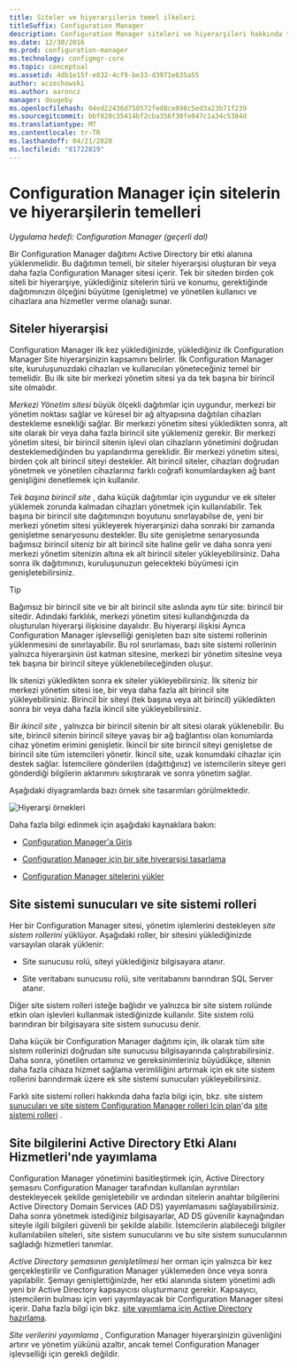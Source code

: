 ```yaml
---
title: Siteler ve hiyerarşilerin temel ilkeleri
titleSuffix: Configuration Manager
description: Configuration Manager siteleri ve hiyerarşileri hakkında temel bilgileri alın.
ms.date: 12/30/2016
ms.prod: configuration-manager
ms.technology: configmgr-core
ms.topic: conceptual
ms.assetid: 4db1e15f-e832-4cf9-be33-d3971e635a55
author: aczechowski
ms.author: aaroncz
manager: dougeby
ms.openlocfilehash: 04ed22436d750572fed8ce898c5ed3a23b71f239
ms.sourcegitcommit: bbf820c35414bf2cba356f30fe047c1a34c5384d
ms.translationtype: MT
ms.contentlocale: tr-TR
ms.lasthandoff: 04/21/2020
ms.locfileid: "81722819"
---
```

# <a name="fundamentals-of-sites-and-hierarchies-for-configuration-manager"></a>Configuration Manager için sitelerin ve hiyerarşilerin temelleri

*Uygulama hedefi: Configuration Manager (geçerli dal)*

Bir Configuration Manager dağıtımı Active Directory bir etki alanına yüklenmelidir. Bu dağıtımın temeli, bir siteler hiyerarşisi oluşturan bir veya daha fazla Configuration Manager sitesi içerir. Tek bir siteden birden çok siteli bir hiyerarşiye, yüklediğiniz sitelerin türü ve konumu, gerektiğinde dağıtımınızın ölçeğini büyütme (genişletme) ve yönetilen kullanıcı ve cihazlara ana hizmetler verme olanağı sunar.

## <a name="hierarchies-of-sites"></a>Siteler hiyerarşisi
Configuration Manager ilk kez yüklediğinizde, yüklediğiniz ilk Configuration Manager Site hiyerarşinizin kapsamını belirler. İlk Configuration Manager site, kuruluşunuzdaki cihazları ve kullanıcıları yöneteceğiniz temel bir temelidir. Bu ilk site bir merkezi yönetim sitesi ya da tek başına bir birincil site olmalıdır.  

 *Merkezi Yönetim sitesi* büyük ölçekli dağıtımlar için uygundur, merkezi bir yönetim noktası sağlar ve küresel bir ağ altyapısına dağıtılan cihazları destekleme esnekliği sağlar. Bir merkezi yönetim sitesi yükledikten sonra, alt site olarak bir veya daha fazla birincil site yüklemeniz gerekir. Bir merkezi yönetim sitesi, bir birincil sitenin işlevi olan cihazların yönetimini doğrudan desteklemediğinden bu yapılandırma gereklidir. Bir merkezi yönetim sitesi, birden çok alt birincil siteyi destekler. Alt birincil siteler, cihazları doğrudan yönetmek ve yönetilen cihazlarınız farklı coğrafi konumlardayken ağ bant genişliğini denetlemek için kullanılır.  

 *Tek başına birincil site* , daha küçük dağıtımlar için uygundur ve ek siteler yüklemek zorunda kalmadan cihazları yönetmek için kullanılabilir. Tek başına bir birincil site dağıtımınızın boyutunu sınırlayabilse de, yeni bir merkezi yönetim sitesi yükleyerek hiyerarşinizi daha sonraki bir zamanda genişletme senaryosunu destekler. Bu site genişletme senaryosunda bağımsız birincil siteniz bir alt birincil site haline gelir ve daha sonra yeni merkezi yönetim sitenizin altına ek alt birincil siteler yükleyebilirsiniz. Daha sonra ilk dağıtımınızı, kuruluşunuzun gelecekteki büyümesi için genişletebilirsiniz.  

> [!TIP]  
>  Bağımsız bir birincil site ve bir alt birincil site aslında aynı tür site: birincil bir sitedir. Adındaki farklılık, merkezi yönetim sitesi kullandığınızda da oluşturulan hiyerarşi ilişkisine dayalıdır. Bu hiyerarşi ilişkisi Ayrıca Configuration Manager işlevselliği genişleten bazı site sistemi rollerinin yüklenmesini de sınırlayabilir. Bu rol sınırlaması, bazı site sistemi rollerinin yalnızca hiyerarşinin üst katman sitesine, merkezi bir yönetim sitesine veya tek başına bir birincil siteye yüklenebileceğinden oluşur.  

 İlk sitenizi yükledikten sonra ek siteler yükleyebilirsiniz. İlk siteniz bir merkezi yönetim sitesi ise, bir veya daha fazla alt birincil site yükleyebilirsiniz. Birincil bir siteyi (tek başına veya alt birincil) yükledikten sonra bir veya daha fazla ikincil site yükleyebilirsiniz.  

 Bir *ikincil site* , yalnızca bir birincil sitenin bir alt sitesi olarak yüklenebilir. Bu site, birincil sitenin birincil siteye yavaş bir ağ bağlantısı olan konumlarda cihaz yönetim erimini genişletir. İkincil bir site birincil siteyi genişletse de birincil site tüm istemcileri yönetir. İkincil site, uzak konumdaki cihazlar için destek sağlar. İstemcilere gönderilen (dağıttığınız) ve istemcilerin siteye geri gönderdiği bilgilerin aktarımını sıkıştırarak ve sonra yönetim sağlar.  

 Aşağıdaki diyagramlarda bazı örnek site tasarımları görülmektedir.  

 ![Hiyerarşi örnekleri](media/Hierarchy_examples.png)  

 Daha fazla bilgi edinmek için aşağıdaki kaynaklara bakın:  

-   [Configuration Manager'a Giriş](../../core/understand/introduction.md)  

-   [Configuration Manager için bir site hiyerarşisi tasarlama](../../core/plan-design/hierarchy/design-a-hierarchy-of-sites.md)  

-   [Configuration Manager sitelerini yükler](../servers/deploy/install/installing-sites.md)  

## <a name="site-system-servers-and-site-system-roles"></a>Site sistemi sunucuları ve site sistemi rolleri  
 Her bir Configuration Manager sitesi, yönetim işlemlerini destekleyen *site sistem rollerini* yüklüyor. Aşağıdaki roller, bir sitesini yüklediğinizde varsayılan olarak yüklenir:

-   Site sunucusu rolü, siteyi yüklediğiniz bilgisayara atanır.

-   Site veritabanı sunucusu rolü, site veritabanını barındıran SQL Server atanır.

Diğer site sistem rolleri isteğe bağlıdır ve yalnızca bir site sistem rolünde etkin olan işlevleri kullanmak istediğinizde kullanılır. Site sistem rolü barındıran bir bilgisayara site sistem sunucusu denir.  

 Daha küçük bir Configuration Manager dağıtımı için, ilk olarak tüm site sistem rollerinizi doğrudan site sunucusu bilgisayarında çalıştırabilirsiniz. Daha sonra, yönetilen ortamınız ve gereksinimleriniz büyüdükçe, sitenin daha fazla cihaza hizmet sağlama verimliliğini artırmak için ek site sistem rollerini barındırmak üzere ek site sistemi sunucuları yükleyebilirsiniz.  

 Farklı site sistemi rolleri hakkında daha fazla bilgi için, bkz. site sistem [sunucuları ve site sistem Configuration Manager rolleri Için plan](../../core/plan-design/hierarchy/plan-for-site-system-servers-and-site-system-roles.md)'da [site sistemi rolleri](../../core/plan-design/hierarchy/plan-for-site-system-servers-and-site-system-roles.md#bkmk_planroles) .

## <a name="publishing-site-information-to-active-directory-domain-services"></a>Site bilgilerini Active Directory Etki Alanı Hizmetleri'nde yayımlama  
 Configuration Manager yönetimini basitleştirmek için, Active Directory şemasını Configuration Manager tarafından kullanılan ayrıntıları destekleyecek şekilde genişletebilir ve ardından sitelerin anahtar bilgilerini Active Directory Domain Services (AD DS) yayımlamasını sağlayabilirsiniz. Daha sonra yönetmek istediğiniz bilgisayarlar, AD DS güvenilir kaynağından siteyle ilgili bilgileri güvenli bir şekilde alabilir. İstemcilerin alabileceği bilgiler kullanılabilen siteleri, site sistem sunucularını ve bu site sistem sunucularının sağladığı hizmetleri tanımlar.  

 *Active Directory şemasının genişletilmesi* her orman için yalnızca bir kez gerçekleştirilir ve Configuration Manager yüklemeden önce veya sonra yapılabilir.   Şemayı genişlettiğinizde, her etki alanında sistem yönetimi adlı yeni bir Active Directory kapsayıcısı oluşturmanız gerekir. Kapsayıcı, istemcilerin bulması için veri yayımlayacak bir Configuration Manager sitesi içerir. Daha fazla bilgi için bkz. [site yayımlama için Active Directory hazırlama](../../core/plan-design/network/extend-the-active-directory-schema.md).  

 *Site verilerini yayımlama* , Configuration Manager hiyerarşinizin güvenliğini artırır ve yönetim yükünü azaltır, ancak temel Configuration Manager işlevselliği için gerekli değildir.  
